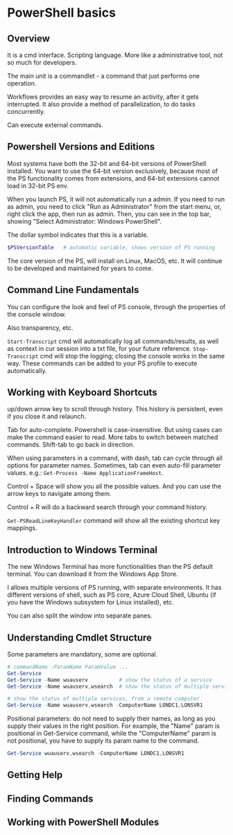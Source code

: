 # PowerShell basics
## Overview
It is a cmd interface. Scripting language. More like a administrative tool, not so much for developers. 

The main unit is a commandlet - a command that just performs one operation. 

Workflows provides an easy way to resume an activity, after it gets interrupted. It also provide a method of parallelization, to do tasks concurrently. 

Can execute external commands.

## Powershell Versions and Editions
Most systems have both the 32-bit and 64-bit versions of PowerShell installed. You want to use the 64-bit version exclusively, because most of the PS functionality comes from extensions, and 64-bit extensions cannot load in 32-bit PS env. 

When you launch PS, it will not automatically run a admin. If you need to run as admin, you need to click "Run as Administrator" from the start menu, or, right click the app, then run as admin. Then, you can see in the top bar, showing "Select Administrator: Windows PowerShell". 

The dollar symbol indicates that this is a variable. 
```powershell
$PSVersionTable   # automatic variable, shows version of PS running
```

The core version of the PS, will install on Linux, MacOS, etc. It will continue to be developed and maintained for years to come. 

## Command Line Fundamentals
You can configure the look and feel of PS console, through the properties of the console window. 

Also transparency, etc. 

`Start-Transcript` cmd will automatically log all commands/results, as well as context in cur session into a txt file, for your future reference. `Stop-Transcript` cmd will stop the logging; closing the console works in the same way. These commands can be added to your PS profile to execute automatically. 

## Working with Keyboard Shortcuts
up/down arrow key to scroll through history. This history is persistent, even if you close it and relaunch. 

Tab for auto-complete. Powershell is case-insensitive. But using cases can make the command easier to read. More tabs to switch between matched commands. Shift-tab to go back in direction. 

When using parameters in a command, with dash, tab can cycle through all options for parameter names. Sometimes, tab can even auto-fill parameter values. e.g.: `Get-Process -Name ApplicationFrameHost`. 

Control + Space will show you all the possible values. And you can use the arrow keys to navigate among them. 

Control + R will do a backward search through your command history. 

`Get-PSReadLineKeyHandler` command will show all the existing shortcut key mappings. 

## Introduction to Windows Terminal
The new Windows Terminal has more functionalities than the PS default terminal. You can download it from the Windows App Store. 

I allows multiple versions of PS running, with separate environments. It has different versions of shell, such as PS core, Azure Cloud Shell, Ubuntu (if you have the Windows subsystem for Linux installed), etc. 

You can also split the window into separate panes. 

## Understanding Cmdlet Structure
Some parameters are mandatory, some are optional. 
```powershell
# commandName -ParamName ParamValue ...
Get-Service
Get-Service -Name wuauserv          # show the status of a service
Get-Service -Name wuauserv,wsearch  # show the status of multiple services

# show the status of multiple services, from a remote computer
Get-Service -Name wuauserv,wsearch -ComputerName LONDC1,LONSVR1
```

Positional parameters: do not need to supply their names, as long as you supply their values in the right position. For example, the "Name" param is positional in Get-Service command, while the "ComputerName" param is not positional, you have to supply its param name to the command. 
```powershell
Get-Service wuauserv,wsearch -ComputerName LONDC1,LONSVR1
```

## Getting Help


## Finding Commands


## Working with PowerShell Modules





































